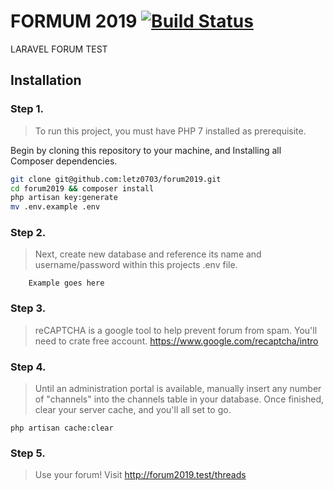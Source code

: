 # FORMUM 2019 [![Build Status](https://travis-ci.org/letz0703/forum2019.svg?branch=master)](https://travis-ci.org/letz0703/forum2019)

LARAVEL FORUM TEST

## Installation
### Step 1. 
> To run this project, you must have PHP 7 installed as prerequisite.

Begin by cloning this repository to your machine, and Installing all Composer dependencies.

```bash
git clone git@github.com:letz0703/forum2019.git
cd forum2019 && composer install
php artisan key:generate
mv .env.example .env
```

### Step 2.
> Next, create new database and reference its name and username/password within this projects .env file.
```
    Example goes here
```

### Step 3.
> reCAPTCHA is a google tool to help prevent forum from spam. You'll need to crate free account.
https://www.google.com/recaptcha/intro

### Step 4.
> Until an administration portal is available, manually insert any number of "channels" into the channels table 
 in your database. Once finished, clear your server cache, and you'll all set to go.
 ```
php artisan cache:clear
 ```
 ### Step 5.
 > Use your forum! Visit http://forum2019.test/threads
